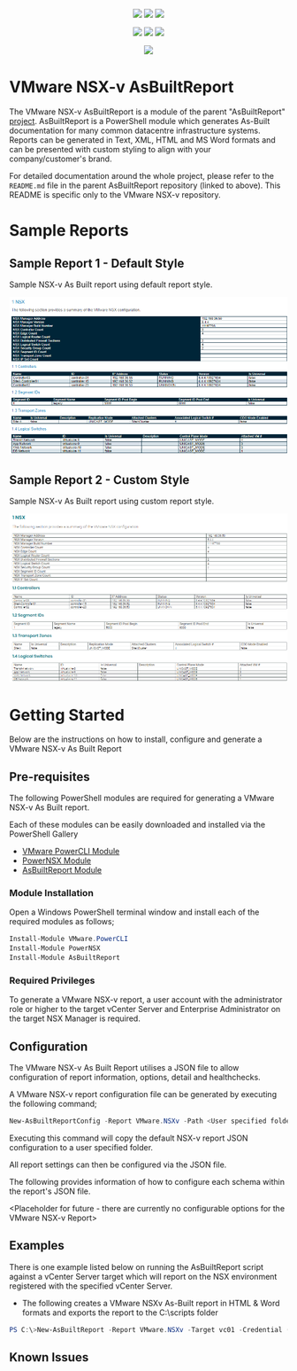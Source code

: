 <p align="center">
    <a href="https://www.powershellgallery.com/packages/AsBuiltReport.VMware.NSXv/" alt="PowerShell Gallery Version">
        <img src="https://img.shields.io/powershellgallery/v/AsBuiltReport.VMware.NSXv.svg" /></a>
    <a href="https://www.powershellgallery.com/packages/AsBuiltReport.VMware.NSXv/" alt="PS Gallery Downloads">
        <img src="https://img.shields.io/powershellgallery/dt/AsBuiltReport.VMware.NSXv.svg" /></a>
    <a href="https://www.powershellgallery.com/packages/AsBuiltReport.VMware.NSXv/" alt="PS Platform">
        <img src="https://img.shields.io/powershellgallery/p/AsBuiltReport.VMware.NSXv.svg" /></a>
</p>
<p align="center">
    <a href="https://github.com/AsBuiltReport/AsBuiltReport.VMware.NSXv/graphs/commit-activity" alt="GitHub Last Commit">
        <img src="https://img.shields.io/github/last-commit/AsBuiltReport/AsBuiltReport.VMware.NSXv/master.svg" /></a>
    <a href="https://raw.githubusercontent.com/AsBuiltReport/AsBuiltReport.VMware.NSXv/master/LICENSE" alt="GitHub License">
        <img src="https://img.shields.io/github/license/AsBuiltReport/AsBuiltReport.VMware.NSXv.svg" /></a>
    <a href="https://github.com/AsBuiltReport/AsBuiltReport.VMware.NSXv/graphs/contributors" alt="GitHub Contributors">
        <img src="https://img.shields.io/github/contributors/AsBuiltReport/AsBuiltReport.VMware.NSXv.svg"/></a>
</p>
<p align="center">
    <a href="https://twitter.com/AsBuiltReport" alt="Twitter">
            <img src="https://img.shields.io/twitter/follow/AsBuiltReport.svg?style=social"/></a>
</p>

# VMware NSX-v AsBuiltReport

The VMware NSX-v AsBuiltReport is a module of the parent "AsBuiltReport" [project](https://github.com/AsBuiltReport/AsBuiltReport). AsBuiltReport is a PowerShell module which generates As-Built documentation for many common datacentre infrastructure systems. Reports can be generated in Text, XML, HTML and MS Word formats and can be presented with custom styling to align with your company/customer's brand.

For detailed documentation around the whole project, please refer to the `README.md` file in the parent AsBuiltReport repository (linked to above). This README is specific only to the VMware NSX-v repository.

# Sample Reports

## Sample Report 1 - Default Style
Sample NSX-v As Built report using default report style.

![Sample vSphere Report 1](https://github.com/AsBuiltReport/AsBuiltReport.VMware.NSXv/blob/master/Samples/Sample_NSXv_Report_1.png "Sample NSX-v Report 1")

## Sample Report 2 - Custom Style
Sample NSX-v As Built report using custom report style.

![Sample vSphere Report 2](https://github.com/AsBuiltReport/AsBuiltReport.VMware.NSXv/blob/master/Samples/Sample_NSXv_Report_2.png "Sample NSX-v Report 2")

# Getting Started

Below are the instructions on how to install, configure and generate a VMware NSX-v As Built Report

## Pre-requisites
The following PowerShell modules are required for generating a VMware NSX-v As Built report.

Each of these modules can be easily downloaded and installed via the PowerShell Gallery 

- [VMware PowerCLI Module](https://www.powershellgallery.com/packages/VMware.PowerCLI/)
- [PowerNSX Module](https://www.powershellgallery.com/packages/PowerNSX/)
- [AsBuiltReport Module](https://www.powershellgallery.com/packages/AsBuiltReport/)

### Module Installation

Open a Windows PowerShell terminal window and install each of the required modules as follows;
```powershell
Install-Module VMware.PowerCLI
Install-Module PowerNSX
Install-Module AsBuiltReport
```

### Required Privileges

To generate a VMware NSX-v report, a user account with the administrator role or higher to the target vCenter Server and Enterprise Administrator on the target NSX Manager is required.

## Configuration

The VMware NSX-v As Built Report utilises a JSON file to allow configuration of report information, options, detail and healthchecks.

A VMware NSX-v report configuration file can be generated by executing the following command;
```powershell
New-AsBuiltReportConfig -Report VMware.NSXv -Path <User specified folder> -Name <Optional>
```

Executing this command will copy the default NSX-v report JSON configuration to a user specified folder.

All report settings can then be configured via the JSON file.

The following provides information of how to configure each schema within the report's JSON file.

<Placeholder for future - there are currently no configurable options for the VMware NSX-v Report>


## Examples
There is one example listed below on running the AsBuiltReport script against a vCenter Server target which will report on the NSX environment registered with the specified vCenter Server.

- The following creates a VMware NSXv As-Built report in HTML & Word formats and exports the report to the C:\scripts folder
```powershell
PS C:\>New-AsBuiltReport -Report VMware.NSXv -Target vc01 -Credential (Get-Credential) -Format HTML,Word -OutputPath C:\Scripts
```

## Known Issues
